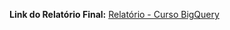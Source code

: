 **Link do Relatório Final:** [Relatório - Curso BigQuery](https://datastudio.google.com/reporting/53945c06-dd15-4ba4-ab76-6e85131340b6)